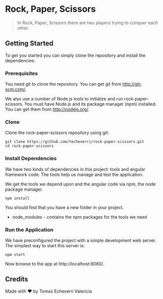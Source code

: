 # Rock, Paper, Scissors

> In Rock, Paper, Scissors there are two players trying to conquer each other.

## Getting Started

To get you started you can simply clone the repository and install the dependencies:

### Prerequisites

You need git to clone the repository. You can get git from http://git-scm.com/.

We also use a number of Node.js tools to initialize and run rock-paper-scissors. You must have Node.js and its package manager (npm) installed. You can get them from http://nodejs.org/.

### Clone

Clone the rock-paper-scissors repository using git:

    git clone https://github.com/techeverri/rock-paper-scissors.git
    cd rock-paper-scissors

### Install Dependencies

We have two kinds of dependencies in this project: tools and angular framework code. The tools help us manage and test the application.

We get the tools we depend upon and the angular code via npm, the node package manager.

    npm install

You should find that you have a new folder in your project.

* node_modules - contains the npm packages for the tools we need

### Run the Application

We have preconfigured the project with a simple development web server. The simplest way to start this server is:

    npm start

Now browse to the app at http://localhost:8080/.

## Credits

Made with ❤ by Tomas Echeverri Valencia
